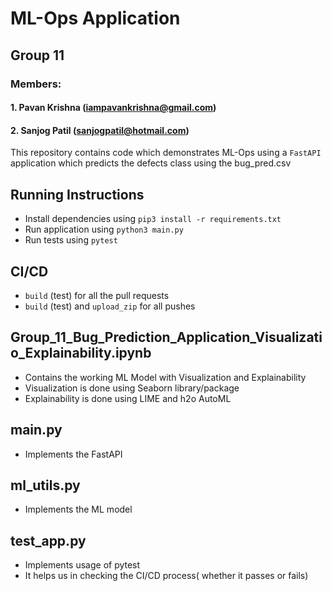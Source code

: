 # ML-Ops Application
## Group 11
### Members:
#### 1. Pavan Krishna (iampavankrishna@gmail.com)
#### 2. Sanjog Patil (sanjogpatil@hotmail.com)

This repository contains code which demonstrates ML-Ops using a `FastAPI` application which predicts the defects class using the bug_pred.csv 

## Running Instructions
- Install dependencies using `pip3 install -r requirements.txt`
- Run application using `python3 main.py`
- Run tests using `pytest`

## CI/CD
- `build` (test) for all the pull requests
- `build` (test) and `upload_zip` for all pushes

## Group_11_Bug_Prediction_Application_Visualizatio_Explainability.ipynb
- Contains the working ML Model with Visualization and Explainability
- Visualization is done using Seaborn library/package
- Explainability is done using LIME and h2o AutoML

## main.py
- Implements the FastAPI

## ml_utils.py
- Implements the ML model

## test_app.py
- Implements usage of pytest
- It helps us in checking the CI/CD process( whether it passes or fails)
